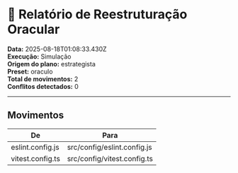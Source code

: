 # 🧩 Relatório de Reestruturação Oracular

**Data:** 2025-08-18T01:08:33.430Z  
**Execução:** Simulação  
**Origem do plano:** estrategista  
**Preset:** oraculo  
**Total de movimentos:** 2  
**Conflitos detectados:** 0

---

## Movimentos

| De               | Para                        |
| ---------------- | --------------------------- |
| eslint.config.js | src/config/eslint.config.js |
| vitest.config.ts | src/config/vitest.config.ts |
